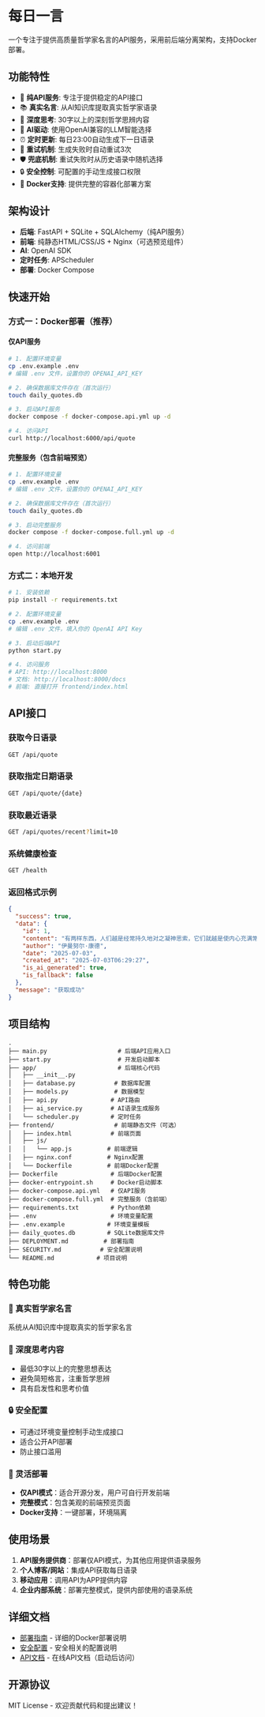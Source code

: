 # 每日一言

一个专注于提供高质量哲学家名言的API服务，采用前后端分离架构，支持Docker部署。

## 功能特性

- 🎯 **纯API服务**: 专注于提供稳定的API接口
- 📚 **真实名言**: 从AI知识库提取真实哲学家语录
- 🧠 **深度思考**: 30字以上的深刻哲学思辨内容
- 🤖 **AI驱动**: 使用OpenAI兼容的LLM智能选择
- ⏰ **定时更新**: 每日23:00自动生成下一日语录
- 🔄 **重试机制**: 生成失败时自动重试3次
- 🛡️ **兜底机制**: 重试失败时从历史语录中随机选择
- 🔒 **安全控制**: 可配置的手动生成接口权限
- 🐳 **Docker支持**: 提供完整的容器化部署方案

## 架构设计

- **后端**: FastAPI + SQLite + SQLAlchemy（纯API服务）
- **前端**: 纯静态HTML/CSS/JS + Nginx（可选预览组件）
- **AI**: OpenAI SDK
- **定时任务**: APScheduler
- **部署**: Docker Compose

## 快速开始

### 方式一：Docker部署（推荐）

#### 仅API服务
```bash
# 1. 配置环境变量
cp .env.example .env
# 编辑 .env 文件，设置你的 OPENAI_API_KEY

# 2. 确保数据库文件存在（首次运行）
touch daily_quotes.db

# 3. 启动API服务
docker compose -f docker-compose.api.yml up -d

# 4. 访问API
curl http://localhost:6000/api/quote
```

#### 完整服务（包含前端预览）
```bash
# 1. 配置环境变量
cp .env.example .env
# 编辑 .env 文件，设置你的 OPENAI_API_KEY

# 2. 确保数据库文件存在（首次运行）
touch daily_quotes.db

# 3. 启动完整服务
docker compose -f docker-compose.full.yml up -d

# 4. 访问前端
open http://localhost:6001
```

### 方式二：本地开发

```bash
# 1. 安装依赖
pip install -r requirements.txt

# 2. 配置环境变量
cp .env.example .env
# 编辑 .env 文件，填入你的 OpenAI API Key

# 3. 启动后端API
python start.py

# 4. 访问服务
# API: http://localhost:8000
# 文档: http://localhost:8000/docs
# 前端: 直接打开 frontend/index.html
```

## API接口

### 获取今日语录
```bash
GET /api/quote
```

### 获取指定日期语录
```bash
GET /api/quote/{date}
```

### 获取最近语录
```bash
GET /api/quotes/recent?limit=10
```

### 系统健康检查
```bash
GET /health
```

### 返回格式示例
```json
{
  "success": true,
  "data": {
    "id": 1,
    "content": "有两样东西，人们越是经常持久地对之凝神思索，它们就越是使内心充满常新而日增的惊奇和敬畏：我头上的星空和我心中的道德律。",
    "author": "伊曼努尔·康德",
    "date": "2025-07-03",
    "created_at": "2025-07-03T06:29:27",
    "is_ai_generated": true,
    "is_fallback": false
  },
  "message": "获取成功"
}
```

## 项目结构

```
.
├── main.py                    # 后端API应用入口
├── start.py                   # 开发启动脚本
├── app/                       # 后端核心代码
│   ├── __init__.py
│   ├── database.py           # 数据库配置
│   ├── models.py             # 数据模型
│   ├── api.py               # API路由
│   ├── ai_service.py        # AI语录生成服务
│   └── scheduler.py         # 定时任务
├── frontend/                 # 前端静态文件（可选）
│   ├── index.html           # 前端页面
│   ├── js/
│   │   └── app.js          # 前端逻辑
│   ├── nginx.conf          # Nginx配置
│   └── Dockerfile          # 前端Docker配置
├── Dockerfile               # 后端Docker配置
├── docker-entrypoint.sh     # Docker启动脚本
├── docker-compose.api.yml   # 仅API服务
├── docker-compose.full.yml  # 完整服务（含前端）
├── requirements.txt         # Python依赖
├── .env                     # 环境变量配置
├── .env.example            # 环境变量模板
├── daily_quotes.db         # SQLite数据库文件
├── DEPLOYMENT.md          # 部署指南
├── SECURITY.md           # 安全配置说明
└── README.md            # 项目说明
```

## 特色功能

### 🧠 真实哲学家名言
系统从AI知识库中提取真实的哲学家名言

### 📏 深度思考内容
- 最低30字以上的完整思想表达
- 避免简短格言，注重哲学思辨
- 具有启发性和思考价值

### 🔒 安全配置
- 可通过环境变量控制手动生成接口
- 适合公开API部署
- 防止接口滥用

### 🐳 灵活部署
- **仅API模式**：适合开源分发，用户可自行开发前端
- **完整模式**：包含美观的前端预览页面
- **Docker支持**：一键部署，环境隔离

## 使用场景

1. **API服务提供商**：部署仅API模式，为其他应用提供语录服务
2. **个人博客/网站**：集成API获取每日语录
3. **移动应用**：调用API为APP提供内容
4. **企业内部系统**：部署完整模式，提供内部使用的语录系统

## 详细文档

- [部署指南](DEPLOYMENT.md) - 详细的Docker部署说明
- [安全配置](SECURITY.md) - 安全相关的配置说明
- [API文档](http://localhost:8000/docs) - 在线API文档（启动后访问）

## 开源协议

MIT License - 欢迎贡献代码和提出建议！
